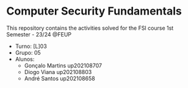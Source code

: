 # Computer Security Fundamentals

This repository contains the activities solved for the FSI course 1st Semester - 23/24 @FEUP

* Turno: [L]03
* Grupo: 05
* Alunos:
    - Gonçalo Martins up202108707
    - Diogo Viana up202108803
    - André Santos up202108658
